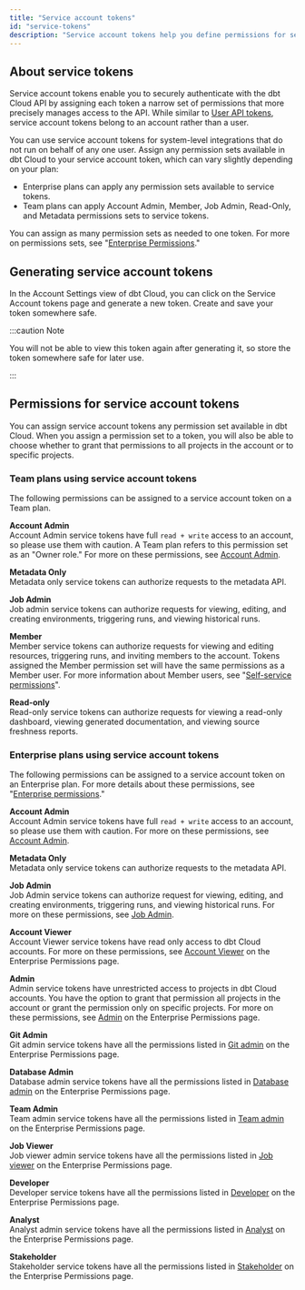 ```yaml
---
title: "Service account tokens"
id: "service-tokens"
description: "Service account tokens help you define permissions for securing access to your dbt Cloud account and its projects."
---
```


## About service tokens

Service account tokens enable you to securely authenticate with the dbt Cloud API by assigning each token a narrow set of permissions that more precisely manages access to the API. While similar to [User API tokens](user-tokens), service account tokens belong to an account rather than a user.

You can use service account tokens for system-level integrations that do not run on behalf of any one user. Assign any permission sets available in dbt Cloud to your service account token, which can vary slightly depending on your plan:

* Enterprise plans can apply any permission sets available to service tokens.
* Team plans can apply Account Admin, Member, Job Admin, Read-Only, and Metadata permissions sets to service tokens.

You can assign as many permission sets as needed to one token. For more on permissions sets, see "[Enterprise Permissions](/docs/collaborate/manage-access/enterprise-permissions)."

## Generating service account tokens

In the Account Settings view of dbt Cloud, you can click on the Service Account tokens page and generate a new token. Create and save your token somewhere safe.

:::caution Note

You will not be able to view this token again after generating it, so store the token somewhere safe for later use.

:::

## Permissions for service account tokens

You can assign service account tokens any permission set available in dbt Cloud. When you assign a permission set to a token, you will also be able to choose whether to grant that permissions to all projects in the account or to specific projects.

### Team plans using service account tokens

The following permissions can be assigned to a service account token on a Team plan.

**Account Admin**<br/>
Account Admin service tokens have full `read + write` access to an account, so please use them with caution.  A Team plan refers to this permission set as an "Owner role." For more on these permissions, see [Account Admin](/docs/collaborate/manage-access/enterprise-permissions#account-admin).

**Metadata Only**<br/>
Metadata only service tokens can authorize requests to the metadata API.

**Job Admin**<br/>
Job admin service tokens can authorize requests for viewing, editing, and creating environments, triggering runs, and viewing historical runs.  

**Member** <br/>
Member service tokens can authorize requests for viewing and editing resources, triggering runs, and inviting members to the account. Tokens assigned the Member permission set will have the same permissions as a Member user. For more information about Member users, see "[Self-service permissions](/docs/collaborate/manage-access/self-service-permissions)".

**Read-only**<br/>
Read-only service tokens can authorize requests for viewing a read-only dashboard, viewing generated documentation, and viewing source freshness reports.

### Enterprise plans using service account tokens

The following permissions can be assigned to a service account token on an Enterprise plan. For more details about these permissions, see "[Enterprise permissions](/docs/collaborate/manage-access/enterprise-permissions)."

**Account Admin** <br/>
Account Admin service tokens have full `read + write` access to an account, so please use them with caution.  For more on these permissions, see [Account Admin](/docs/collaborate/manage-access/enterprise-permissions#account-admin).

**Metadata Only**<br/>
Metadata only service tokens can authorize requests to the metadata API.

**Job Admin**<br/>
Job Admin service tokens can authorize request for viewing, editing, and creating environments, triggering runs, and viewing historical runs. For more on these permissions, see [Job Admin](/docs/collaborate/manage-access/enterprise-permissions#job-admin).

**Account Viewer**<br/>
Account Viewer service tokens have read only access to dbt Cloud accounts. For more on these permissions, see [Account Viewer](/docs/collaborate/manage-access/enterprise-permissions#account-viewer) on the Enterprise Permissions page.

**Admin** <br/>
Admin service tokens have unrestricted access to projects in dbt Cloud accounts. You have the option to grant that permission all projects in the account or grant the permission only on specific projects. For more on these permissions, see [Admin](/docs/collaborate/manage-access/enterprise-permissions#admin) on the Enterprise Permissions page.

**Git Admin**<br/>
Git admin service tokens have all the permissions listed in [Git admin](/docs/collaborate/manage-access/enterprise-permissions#git-admin) on the Enterprise Permissions page.

**Database Admin**<br/>
Database admin service tokens have all the permissions listed in [Database admin](/docs/collaborate/manage-access/enterprise-permissions#database-admin) on the Enterprise Permissions page.

**Team Admin**<br/>
Team admin service tokens have all the permissions listed in [Team admin](/docs/collaborate/manage-access/enterprise-permissions#team-admin) on the Enterprise Permissions page.

**Job Viewer**<br/>
Job viewer admin service tokens have all the permissions listed in [Job viewer](/docs/collaborate/manage-access/enterprise-permissions#job-viewer) on the Enterprise Permissions page.

**Developer**<br/>
Developer service tokens have all the permissions listed in [Developer](/docs/collaborate/manage-access/enterprise-permissions#developer) on the Enterprise Permissions page.
 
**Analyst**<br/>
Analyst admin service tokens have all the permissions listed in [Analyst](/docs/collaborate/manage-access/enterprise-permissions#analyst) on the Enterprise Permissions page.

**Stakeholder**<br/>
Stakeholder service tokens have all the permissions listed in [Stakeholder](/docs/collaborate/manage-access/enterprise-permissions#stakeholder) on the Enterprise Permissions page.
